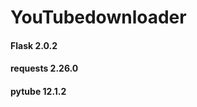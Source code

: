 # YouTubedownloader
<h4>Flask                        2.0.2</h4>
<h4>requests                     2.26.0</h4>
<h4>pytube                       12.1.2</h4>

